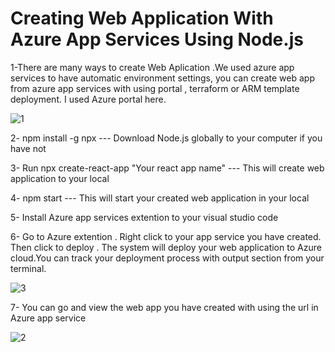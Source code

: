 # Creating Web Application With Azure App Services Using Node.js

1-There are many ways to create Web Aplication .We used azure app services to have automatic environment settings, you can create  web app from azure app services with using portal , terraform or ARM template deployment. I used Azure portal here.

![1](https://user-images.githubusercontent.com/95598307/224438204-16dcedc2-b6dd-4978-9c02-ed9acbdfa443.png)

2- npm install -g npx --- Download Node.js globally to your computer if you have not 

3- Run npx create-react-app "Your react app name" --- This will create web application to your local


4- npm start --- This will start your created web application in your local 


5- Install Azure app services extention to your visual studio code

6- Go to Azure extention . Right click to your app service you have created. Then click to deploy . The system will deploy your web application to Azure cloud.You  can track your deployment process with output section from your terminal. 


![3](https://user-images.githubusercontent.com/95598307/224438281-3b63264c-fa0b-4e86-a12c-12872ac5cd4f.png)

7- You can go and view the web app you have created with using the url in Azure app service


![2](https://user-images.githubusercontent.com/95598307/224438514-a55d8b3f-8988-48c5-8e15-e3ac6b5fd8ac.png)
